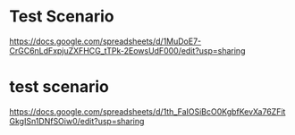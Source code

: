 # Test Scenario 
https://docs.google.com/spreadsheets/d/1MuDoE7-CrGC6nLdFxpjuZXFHCG_tTPk-2EowsUdF000/edit?usp=sharing
# test scenario
https://docs.google.com/spreadsheets/d/1th_FaIOSiBcO0KgbfKevXa76ZFitGkgISn1DNfSOiw0/edit?usp=sharing
